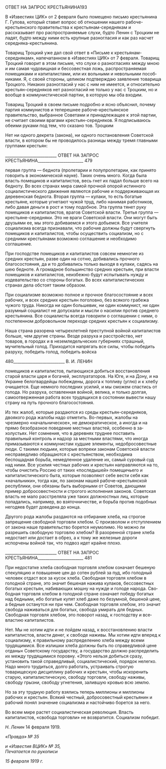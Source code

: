 ОТВЕТ НА ЗАПРОС КРЕСТЬЯНИНА193

В «Известиях ЦИК» от 2 февраля было помещено письмо крестьянина Г. Гулова, ко­торый ставит вопрос об отношении нашего рабоче-крестьянского правительства к кре­стьянам-середнякам и рассказывает про распространяемые слухи, будто Ленин с Троц­ким не ладят, будто между ними есть крупные разногласия и как раз насчет середняка-крестьянина.

Товарищ Троцкий уже дал свой ответ в «Письме к крестьянам-середнякам», напеча­танном в «Известиях ЦИК» от 7 февраля. Товарищ Троцкий говорит в этом письме, что слухи о разногласиях между мною и им самая чудовищная и бессовестная ложь, рас­пространяемая помещиками и капиталистами, или их вольными и невольными пособ­никами. Я, с своей стороны, целиком подтверждаю заявление товарища Троцкого. Ни­каких разногласий у нас с ним не имеется, и относительно крестьян-середняков нет разногласий не только у нас с Троцким, но и вообще в коммунистической партии, в ко­торую мы оба входим.

Товарищ Троцкий в своем письме подробно и ясно объяснил, почему партия комму­нистов и теперешнее рабоче-крестьянское правительство, выбранное Советами и при­надлежащее к этой партии, не считает своими врагами крестьян-середняков. Я подпи­сываюсь обеими руками под тем, что сказано тов. Троцким

Нет ни одного декрета (закона), ни одного постановления Советской власти, в кото­ром бы не проводилось разницы между тремя главными группами крестьян:

  

__________________________ ОТВЕТ НА ЗАПРОС КРЕСТЬЯНИНА_______________________ 479

первая группа — беднота (пролетарии и полупролетарии, как принято говорить в эко­номической науке). Таких очень много. Когда была власть помещиков и капиталистов, весь гнет их падал больше всего на бедноту. Во всех странах мира самой прочной опо­рой истинного социалистического движения являются рабочие и поддерживающая их деревенская беднота. Вторая группа — кулаки, то есть богатые крестьяне, которые уг­нетают чужой труд, либо нанимая работников, либо давая деньги в рост и тому подоб­ное. Эта группа тянет руку помещиков и капиталистов, врагов Советской власти. Тре­тья группа — крестьяне-середняки. Это не враги Советской власти. Они могут быть друзьями ее, мы этого добиваемся и этого добьемся. Все учителя социализма всегда признавали, что рабочие должны будут свергнуть помещиков и капиталистов, чтобы осуществить социализм, но с средними крестьянами возможно соглашение и необхо­димо соглашение.

При господстве помещиков и капиталистов совсем немногие из средних крестьян, разве один на сотню, добивались прочного благосостояния, да и то добивались только выходя в кулаки, садясь на шею бедноте. А громадное большинство средних крестьян, при власти помещиков и капиталистов, неизбежно будут испытывать нужду и издева­тельство со стороны богатых. Во всех капиталистических странах дела обстоят таким образом.

При социализме возможно полное и прочное благосостояние и всех рабочих, и всех средних крестьян поголовно, без всякого грабежа чужого труда. Никогда ни один большевик, ни один коммунист, ни один разумный социалист не допускали и мысли о насилии против среднего крестьянина. Все социалисты всегда говорили о соглашении с ними, о постепенном добровольном переходе средних крестьян к социализму.

Наша страна разорена четырехлетней преступной войной капиталистов больше, чем другие страны. Везде разруха и расстройство, нет товаров, в городах и в неземледель­ческих губерниях страшный, мучительный голод. Приходится напрягать все силы, что­бы победить разруху, победить голод, победить войска

  

480__________________________ В. И. ЛЕНИН

помещиков и капиталистов, пытающихся добиться восстановления старой власти царя и богачей, эксплуататоров. На Юге, и на Дону, и на Украине белогвардейцы побежде­ны, дорога к топливу (углю) и к хлебу очищается. Еще немного последних усилий, и мы сможем спастись от голода. Но разруха, оставленная войной, велика, и только дол­гая, самоотверженная работа всех трудящихся в состоянии вывести нашу страну на путь прочного благосостояния.

Из тех жалоб, которые раздаются из среды крестьян-середняков, двоякого рода жа­лобы надо отметить. Во-первых, жалобы на чрезмерно «начальническое», не демокра­тическое, а иногда и на прямо безобразное поведение местных властей, особенно в за­холустьях. Нет сомнения, что в деревнях труднее поставить правильный контроль и надзор за местными властями, что иногда примазываются к коммунистам худшие эле­менты, недобросовестные люди. С такими людьми, которые вопреки законам Совет­ской власти несправедливо обращаются с крестьянством, необходима беспощадная борьба, немедленное удаление их, самый суровый суд над ними. Все усилия честных рабочих и крестьян направляются на то, чтобы очистить Россию от таких «последы­шей» помещичьего и капиталистического быта, которые позволяют себе вести себя как «начальники», тогда как, по законам нашей рабоче-крестьянской республики, они обя­заны быть выборными от Советов, дающими пример добросовестности и строгого ис­полнения законов. Советская власть не мало расстреляла уже таких должностных лиц, которые попадались, например, во взяточничестве, и борьба против подобных негодяев будет доведена до конца.

Другого рода жалобы раздаются на отбирание хлеба, на строгое запрещение свобод­ной торговли хлебом. С произволом и отступлением от закона наше правительство бо­рется неумолимо. Но можно ли разрешить свободную торговлю хлебом? В разоренной стране хлеба недостает или достает в обрез, а к тому же железные дороги испорчены войной так, что подвоз идет крайне плохо.

  

__________________________ ОТВЕТ НА ЗАПРОС КРЕСТЬЯНИНА_______________________ 481

При недостатке хлеба свободная торговля хлебом означает бешеную спекуляцию и повышение цен до сотен рублей за пуд, ибо голодный человек отдаст все за кусок хле­ба. Свободная торговля хлебом в голодной стране, это значит бешеная нажива кулаков, бессовестных богатых крестьян, набивающих мошну на нужде и голоде народа. Сво­бодная торговля хлебом в голодной стране означает победу богатых над бедными, ибо богатые купят хлеб даже по безумной, бешеной цене, а бедные останутся ни при чем. Свободная торговля хлебом, это значит свобода наживаться для богатых, свобода уми­рать для бедных. Свободная торговля хлебом, это поворот назад, к господству и все­властию капиталистов.

Нет. Мы не хотим идти и не пойдем назад, к восстановлению власти капиталистов, власти денег, к свободе наживы. Мы хотим идти вперед к социализму, к правильному распределению хлеба между всеми трудящимися. Все излишки хлеба должны быть по справедливой цене отданы« Советскому государству, а государство должно распреде­лить их между трудящимися поровну. «Этого нельзя добиться сразу, установить такой справедливый, социалистический, порядок нелегко. Надо много трудиться, долго рабо­тать, устраивать строгую товарищескую дисциплину рабочих и крестьян, чтобы иско­ренить старую, капиталистическую, свободу торговли, свободу наживы, свободу грыз­ни, свободу угнетения, залившую кровью всю землю.

Но за эту трудную работу взялись теперь миллионы и миллионы рабочих и крестьян. Всякий честный, добросовестный крестьянин и рабочий понял значение социализма и настойчиво борется за него.

Во всем мире растет социалистическая революция. Власть капиталистов, «свобода торговли» не возвратится. Социализм победит.

_Н. Ленин_ 14 февраля 1919.

_«Правда» № 35_

_и «Известия ВЦИК» № 35,                                                                Печатается по рукописи_

_15 февраля 1919 г._